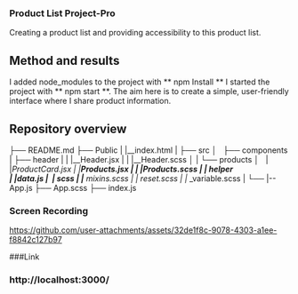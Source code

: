 ### Product List Project-Pro

Creating a product list and providing accessibility to this product list.

## Method and results

I added node_modules to the project with ** npm Install **
 I started the project with ** npm start **. The aim here is to create a simple, user-friendly interface where I share product information.

## Repository overview

├── README.md
├── Public
|      |__index.html
|
├── src
│   ├── components     
|      ├── header
|      |      |__Header.jsx
|      |      |__Header.scss 
│   |  └── products
│   |           |__ProductCard.jsx
|               |__Products.jsx
|    |            |__Products.scss
|    |__ helper  
|           |__data.js
|   |__ scss
|          |__ _mixins.scss
|          |__ _reset.scss
|          |__ _variable.scss
|
└── |-- App.js
    ├── App.scss
    ├── index.js


### Screen Recording


https://github.com/user-attachments/assets/32de1f8c-9078-4303-a1ee-f8842c127b97


###Link

### http://localhost:3000/
